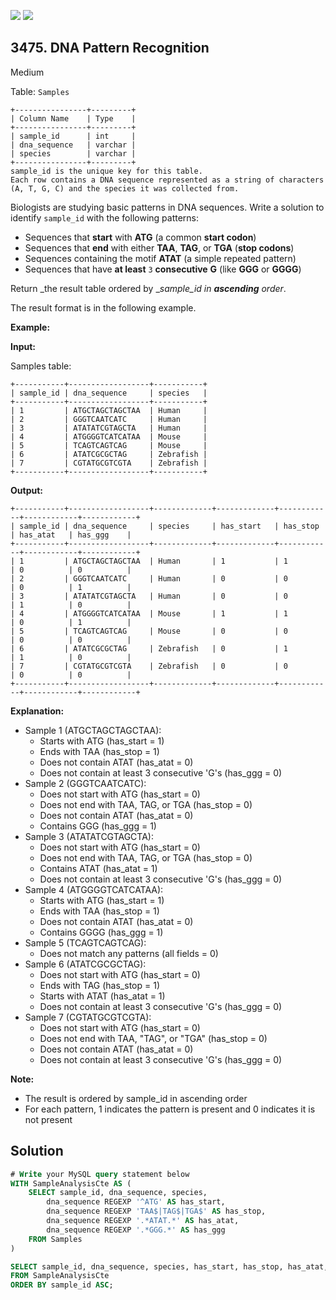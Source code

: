 [![](https://img.shields.io/github/stars/javadev/LeetCode-in-Java?label=Stars&style=flat-square)](https://github.com/javadev/LeetCode-in-Java)
[![](https://img.shields.io/github/forks/javadev/LeetCode-in-Java?label=Fork%20me%20on%20GitHub%20&style=flat-square)](https://github.com/javadev/LeetCode-in-Java/fork)

## 3475\. DNA Pattern Recognition

Medium

Table: `Samples`

    +----------------+---------+
    | Column Name    | Type    |
    +----------------+---------+
    | sample_id      | int     |
    | dna_sequence   | varchar |
    | species        | varchar |
    +----------------+---------+
    sample_id is the unique key for this table.
    Each row contains a DNA sequence represented as a string of characters (A, T, G, C) and the species it was collected from. 

Biologists are studying basic patterns in DNA sequences. Write a solution to identify `sample_id` with the following patterns:

*   Sequences that **start** with **ATG** (a common **start codon**)
*   Sequences that **end** with either **TAA**, **TAG**, or **TGA** (**stop codons**)
*   Sequences containing the motif **ATAT** (a simple repeated pattern)
*   Sequences that have **at least** `3` **consecutive** **G** (like **GGG** or **GGGG**)

Return _the result table ordered by __sample\_id in **ascending** order_.

The result format is in the following example.

**Example:**

**Input:**

Samples table:

    +-----------+------------------+-----------+
    | sample_id | dna_sequence     | species   |
    +-----------+------------------+-----------+
    | 1         | ATGCTAGCTAGCTAA  | Human     |
    | 2         | GGGTCAATCATC     | Human     |
    | 3         | ATATATCGTAGCTA   | Human     |
    | 4         | ATGGGGTCATCATAA  | Mouse     |
    | 5         | TCAGTCAGTCAG     | Mouse     |
    | 6         | ATATCGCGCTAG     | Zebrafish |
    | 7         | CGTATGCGTCGTA    | Zebrafish |
    +-----------+------------------+-----------+ 

**Output:**

    +-----------+------------------+-------------+-------------+------------+------------+------------+
    | sample_id | dna_sequence     | species     | has_start   | has_stop   | has_atat   | has_ggg    |
    +-----------+------------------+-------------+-------------+------------+------------+------------+
    | 1         | ATGCTAGCTAGCTAA  | Human       | 1           | 1          | 0          | 0          |
    | 2         | GGGTCAATCATC     | Human       | 0           | 0          | 0          | 1          |
    | 3         | ATATATCGTAGCTA   | Human       | 0           | 0          | 1          | 0          |
    | 4         | ATGGGGTCATCATAA  | Mouse       | 1           | 1          | 0          | 1          |
    | 5         | TCAGTCAGTCAG     | Mouse       | 0           | 0          | 0          | 0          |
    | 6         | ATATCGCGCTAG     | Zebrafish   | 0           | 1          | 1          | 0          |
    | 7         | CGTATGCGTCGTA    | Zebrafish   | 0           | 0          | 0          | 0          |
    +-----------+------------------+-------------+-------------+------------+------------+------------+ 

**Explanation:**

*   Sample 1 (ATGCTAGCTAGCTAA):
    *   Starts with ATG (has\_start = 1)
    *   Ends with TAA (has\_stop = 1)
    *   Does not contain ATAT (has\_atat = 0)
    *   Does not contain at least 3 consecutive 'G's (has\_ggg = 0)
*   Sample 2 (GGGTCAATCATC):
    *   Does not start with ATG (has\_start = 0)
    *   Does not end with TAA, TAG, or TGA (has\_stop = 0)
    *   Does not contain ATAT (has\_atat = 0)
    *   Contains GGG (has\_ggg = 1)
*   Sample 3 (ATATATCGTAGCTA):
    *   Does not start with ATG (has\_start = 0)
    *   Does not end with TAA, TAG, or TGA (has\_stop = 0)
    *   Contains ATAT (has\_atat = 1)
    *   Does not contain at least 3 consecutive 'G's (has\_ggg = 0)
*   Sample 4 (ATGGGGTCATCATAA):
    *   Starts with ATG (has\_start = 1)
    *   Ends with TAA (has\_stop = 1)
    *   Does not contain ATAT (has\_atat = 0)
    *   Contains GGGG (has\_ggg = 1)
*   Sample 5 (TCAGTCAGTCAG):
    *   Does not match any patterns (all fields = 0)
*   Sample 6 (ATATCGCGCTAG):
    *   Does not start with ATG (has\_start = 0)
    *   Ends with TAG (has\_stop = 1)
    *   Starts with ATAT (has\_atat = 1)
    *   Does not contain at least 3 consecutive 'G's (has\_ggg = 0)
*   Sample 7 (CGTATGCGTCGTA):
    *   Does not start with ATG (has\_start = 0)
    *   Does not end with TAA, "TAG", or "TGA" (has\_stop = 0)
    *   Does not contain ATAT (has\_atat = 0)
    *   Does not contain at least 3 consecutive 'G's (has\_ggg = 0)

**Note:**

*   The result is ordered by sample\_id in ascending order
*   For each pattern, 1 indicates the pattern is present and 0 indicates it is not present

## Solution

```sql
# Write your MySQL query statement below
WITH SampleAnalysisCte AS (
    SELECT sample_id, dna_sequence, species,
        dna_sequence REGEXP '^ATG' AS has_start,
        dna_sequence REGEXP 'TAA$|TAG$|TGA$' AS has_stop,
        dna_sequence REGEXP '.*ATAT.*' AS has_atat,
        dna_sequence REGEXP '.*GGG.*' AS has_ggg
    FROM Samples
)

SELECT sample_id, dna_sequence, species, has_start, has_stop, has_atat, has_ggg
FROM SampleAnalysisCte
ORDER BY sample_id ASC;
```